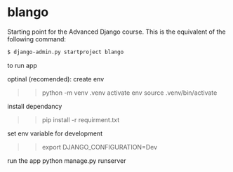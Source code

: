 # blango

Starting point for the Advanced Django course. This is the equivalent of the following command:

```bash
$ django-admin.py startproject blango
```

to run app

optinal (recomended):
create env  
>> python -m venv .venv
activate env
>> source .venv/bin/activate

install dependancy
>>pip install -r requirment.txt

set env variable  for development
>>export DJANGO_CONFIGURATION=Dev

run the app
python manage.py runserver